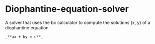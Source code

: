 # Diophantine-equation-solver

A solver that uses the bc calculator to compute the solutions (x, y) of a diophantine equation

    _**ax + by = c**_
